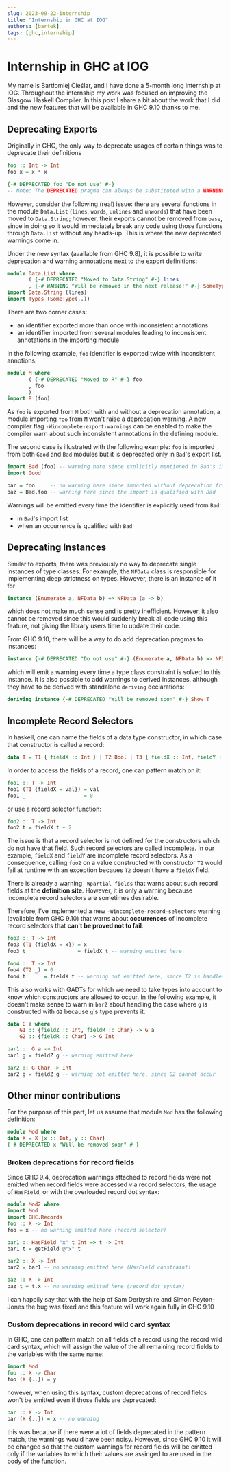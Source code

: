```yaml
---
slug: 2023-09-22-internship
title: "Internship in GHC at IOG"
authors: [bartek]
tags: [ghc,internship]
---
```


# Internship in GHC at IOG

My name is Bartłomiej Cieślar, and I have done a 5-month long
internship at IOG. Throughout the internship my work was focused on improving
the Glasgow Haskell Compiler. In this post I share a bit about the work that I
did and the new features that will be available in GHC 9.10 thanks to me.

## Deprecating Exports

Originally in GHC, the only way to deprecate usages of certain things was to
deprecate their definitions

```haskell
foo :: Int -> Int
foo x = x * x

{-# DEPRECATED foo "Do not use" #-}
-- Note: The DEPRECATED pragma can always be substituted with a WARNING pragma
```

However, consider the following (real) issue: there are several functions in
the module `Data.List` (`lines`, `words`, `unlines` and `unwords`) that have
been moved to `Data.String`; however, their exports cannot be removed from
`base`, since in doing so it would immediately break any code using those
functions through `Data.List` without any heads-up. This is where the new
deprecated warnings come in.

Under the new syntax (available from GHC 9.8), it is possible to write deprecation and warning annotations next to the export definitions:

```haskell
module Data.List where
       ( {-# DEPRECATED "Moved to Data.String" #-} lines
       , {-# WARNING "Will be removed in the next release!" #-} SomeType(..) )
import Data.String (lines)
import Types (SomeType(..))
```

There are two corner cases:
- an identifier exported more than once with inconsistent annotations
- an identifier imported from several modules leading to inconsistent annotations in the importing module

In the following example, `foo` identifier is exported twice with inconsistent annotions:

```haskell
module M where
       ( {-# DEPRECATED "Moved to R" #-} foo
       , foo
       )
import R (foo)
```

As `foo` is exported from `M` both with and without a deprecation annotation, a module importing `foo` from `M` won't raise a deprecation warning.
A new compiler flag `-Wincomplete-export-warnings` can be enabled to make the compiler warn about such inconsistent annotations in the defining module.

The second case is illustrated with the following example: `foo` is imported from both `Good` and `Bad` modules but it is
deprecated only in `Bad`'s export list.

```haskell
import Bad (foo) -- warning here since explicitly mentioned in Bad's import list
import Good

bar = foo     -- no warning here since imported without deprecation from Good
baz = Bad.foo -- warning here since the import is qualified with Bad
```

Warnings will be emitted every time the identifier is explicitly used from `Bad`:
- in `Bad`'s import list
- when an occurrence is qualified with `Bad`


## Deprecating Instances

Similar to exports, there was previously no way to deprecate single instances
of type classes. For example, the `NFData` class is responsible for implementing
deep strictness on types. However, there is an instance of it for

```haskell
instance (Enumerate a, NFData b) => NFData (a -> b)
```

which does not make much sense and is pretty inefficient. However, it also
cannot be removed since this would suddenly break all code using this feature,
not giving the library users time to update their code.

From GHC 9.10, there will be a way to do add deprecation pragmas to instances:

```haskell
instance {-# DEPRECATED "Do not use" #-} (Enumerate a, NFData b) => NFData (a -> b)
```

which will emit a warning every time a type class constraint is solved to this
instance. It is also possible to add warnings to derived instances, although
they have to be derived with standalone `deriving` declarations:

```haskell
deriving instance {-# DEPRECATED "Will be removed soon" #-} Show T
```

## Incomplete Record Selectors

In haskell, one can name the fields of a data type constructor, in which case
that constructor is called a record:

```haskell
data T = T1 { fieldX :: Int } | T2 Bool | T3 { fieldX :: Int, fieldY :: Char }
```

In order to access the fields of a record, one can pattern match on it:

```haskell
foo1 :: T -> Int
foo1 (T1 {fieldX = val}) = val
foo1 _                   = 0
```

or use a record selector function:

```haskell
foo2 :: T -> Int
foo2 t = fieldX t + 2
```

The issue is that a record selector is not defined for the constructors
which do not have that field. Such record selectors are called incomplete.
In our example, `fieldX` and `fieldY` are incomplete record selectors.
As a consequence, calling `foo2` on a value constructed with constructor `T2`
would fail at runtime with an exception becaues `T2` doesn't have a `fieldX` field. 

There is already a warning `-Wpartial-fields` that warns about such record fields at the **definition site**.
However, it is only a warning because incomplete record selectors are sometimes desirable.

Therefore, I've implemented a new `-Wincomplete-record-selectors` warning (available from GHC 9.10)
that warns about **occurrences** of incomplete record selectors that **can't be proved not to fail**.


```haskell
foo3 :: T -> Int
foo3 (T1 {fieldX = x}) = x
foo3 t                 = fieldX t -- warning emitted here

foo4 :: T -> Int
foo4 (T2 _) = 0
foo4 t      = fieldX t -- warning not emitted here, since T2 is handled by the previous equation
```

This also works with GADTs for which we need to take types into account to know which constructors
are allowed to occur. In the following example, it doesn't make sense to warn in `bar2` about handling
the case where `g` is constructed with `G2` because `g`'s type prevents it.

```haskell
data G a where
    G1 :: {fieldZ :: Int, fieldR :: Char} -> G a
    G2 :: {fieldR :: Char} -> G Int

bar1 :: G a -> Int
bar1 g = fieldZ g -- warning emitted here

bar2 :: G Char -> Int
bar2 g = fieldZ g -- warning not emitted here, since G2 cannot occur
```

## Other minor contributions

For the purpose of this part, let us assume that module `Mod` has the following definition:

```haskell
module Mod where
data X = X {x :: Int, y :: Char}
{-# DEPRECATED x "Will be removed soon" #-}
```

### Broken deprecations for record fields

Since GHC 9.4, deprecation warnings attached to record fields were not emitted when record fields
were accessed via record selectors, the usage of `HasField`, or with the overloaded record dot syntax:

```haskell
module Mod2 where
import Mod
import GHC.Records
foo :: X -> Int
foo = x -- no warning emitted here (record selector)

bar1 :: HasField "x" t Int => t -> Int
bar1 t = getField @"x" t

bar2 :: X -> Int
bar2 = bar1 -- no warning emitted here (HasField constraint)

baz :: X -> Int
baz t = t.x -- no warning emitted here (record dot syntax)
```

I can happily say that with the help of Sam Derbyshire and Simon Peyton-Jones
the bug was fixed and this feature will work again fully in GHC 9.10

### Custom deprecations in record wild card syntax

In GHC, one can pattern match on all fields of a record using the record wild
card syntax, which will assign the value of the all remaining record fields to
the variables with the same name:

```haskell
import Mod
foo :: X -> Char
foo (X {..}) = y
```

however, when using this syntax, custom deprecations of record fields won't be
emitted even if those fields are deprecated:

```haskell
bar :: X -> Int
bar (X {..}) = x -- no warning
```

this was because if there were a lot of fields deprecated in the pattern match,
the warnings would have been noisy. However, since GHC 9.10 it will be changed
so that the custom warnings for record fields will be emitted only if the
variables to which their values are assinged to are used in the body of the
function.
